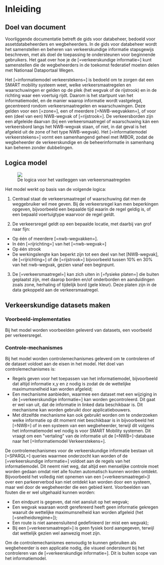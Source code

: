 # Inleiding

## Doel van document

Voorliggende documentatie betreft de gids voor databeheer, bedoeld voor assetdatabeheerders en wegbeheerders. In de gids voor databeheer wordt het samenstellen en beheren van verkeerskundige informatie stapsgewijs beschreven, met als doel de toepassing te ondersteunen voor beginnende gebruikers. Het gaat over hoe je de [=verkeerskundige informatie=] kunt samenstellen die de wegbeheerders in de toekomst federatief moeten delen met Nationaal Dataportaal Wegen.  

Het [=informatiemodel verkeerstekens=] is bedoeld om te zorgen dat een SMART mobility systeem weet, welke verkeersmaatregelen en waarschuwingen er gelden op de plek (het wegvak of de rijstrook) en in de richting waar een voertuig rijdt. Daarom is het startpunt van het informatiemodel, en de manier waarop informatie wordt vastgelegd, gecentreerd rondom verkeersmaatregelen en waarschuwingen. Deze gelden voor een [=zone=], een of meerdere [=NWB-wegvakken=], of voor een (deel van een) NWB-wegvak of [=rijstrook=]. De verkeersborden zijn een afgeleide daarvan (bij een verkeersmaatregel of waarschuwing kán een verkeersbord langs het NWB-wegvak staan, of niet, in dat geval is het afgeleid uit de zone of het type NWB-wegvak). Het [=informatiemodel verkeerstekens=] vormt een samenhangend geheel met IMBOR, zodat de wegbeheerder de verkeerskundige en de beheerinformatie in samenhang kan beheren zonder dubbelingen.

## Logica model

<figure>
<img src="./hoofdstukken/media/logicavastleggenverkeersregels.PNG">
<figcaption>De logica voor het vastleggen van verkeersmaatregelen</caption>
</figure>


Het model werkt op basis van de volgende logica:

1. Centraal staat de verkeersmaatregel of waarschuwing dat men de weggebruiker wil mee geven. Bij de verkeersregel kan men beperkingen opgeven, bijvoorbeeld een bepaalde tijd waarin de regel geldig is, of een bepaald voertuigtype waarvoor de regel geldt. 

2. De verkeersregel geldt op een bepaalde locatie, met daarbij van grof naar fijn:
  * Op één of meerdere [=nwb-wegvakken=]. 
  * In één [=rijrichting=] van het [=nwb-wegvak=]
  * Op één strook
  * De werkingslengte kan beperkt zijn tot een deel van het [NWB-wegvak], de [=rijrichting=] of de [=rijstrook=]  bijvoorbeeld tussen 10% en 30% van het nwb-wegvak, gezien vanaf een beginpunt.

3. De [=verkeersmaatregel=] kan zich uiten in [=fysieke platen=] die buiten geplaatst zijn, met daarop borden en/of onderborden en aanduidingen zoals zone, herhaling of tijdelijk bord (gele kleur). Deze platen zijn in de data gekoppeld aan de verkeersmaatregel.

<div class="issue" data-number="325"></div>


## Verkeerskundige datasets maken


### Voorbeeld-implementaties
Bij het model worden voorbeelden geleverd van datasets, een voorbeeld per verkeersregel.

### Controle-mechanismes
Bij het model worden controlemechanismes geleverd om te controleren of de dataset voldoet aan de eisen in het model. Het doel van controlemechanismes is:
* Regels geven voor het toepassen van het informatiemodel, bijvoorbeeld dat altijd informatie x,y en z nodig is zodat de de wettelijke maximumsnelheid kan worden afgeleid;
* Een mechanisme aanbieden, waarmee een dataset met een wijziging in de [=verkeerskundige informatie=] kan worden gecontroleerd. Dit gaat er wel van uit, dat de informatie in linked data beschikbaar is. Dit mechanisme kan worden gebruikt door applicatiebouwers. 
* Met ditzelfde mechanisme kan ook gebruikt worden om te onderzoeken welke informatie op dit moment niet beschikbaar is in bijvoorbeeld het [=NWB=] of in een systeem van een wegbeheerder, terwijl dit volgens het informatiemodel wel nodig is voor SMART Mobility systemen. Dit vraagt om een "vertaling" van de informatie uit de [=NWB=]-database naar het [=Informatiemodel Verkeerstekens=]. 

De controlemechanismes voor de verkeerskundige informatie bestaan uit [=SPARQL=] queries waarmee onderzocht kan worden of de [=verkeerskundige informatie=] voldoet aan de regels van het informatiemodel. Dit neemt niet weg, dat altijd een menselijke controle moet worden gedaan omdat niet alle fouten automatisch kunnen worden ontdekt. Bijvoorbeeld het volledig niet opnemen van een [=verkeersmaatregel=]l over een parkeerverbod kan niet ontdekt kan worden door een systeem, maar wel door de wegbeheerder die een gebied kent. Voorbeelden van fouten die er wel uitgehaald kunnen worden:

* Een eindpunt is gegeven, dat niet aansluit op het wegvak;
* Een wegvak waaraan wordt gerefereerd heeft geen informatie gekregen waaruit de wettelijke maximumsnelheid kan worden afgeleid (het [=snelheidsregime=]);
* Een route is niet aaneensluitend gedefinieerd (er mist een wegvak);
* Bij een [=verkeersmaatregel=] is geen fysiek bord aangegeven, terwijl dat wettelijk gezien wel aanwezig moet zijn. 


Om de controlemechanismes eenvoudig te kunnen gebruiken als wegbeheerder is een applicatie nodig, die visueel ondersteunt bij het controleren van de [=verkeerskundige informatie=]. Dit is buiten scope van het informatiemodel. 













